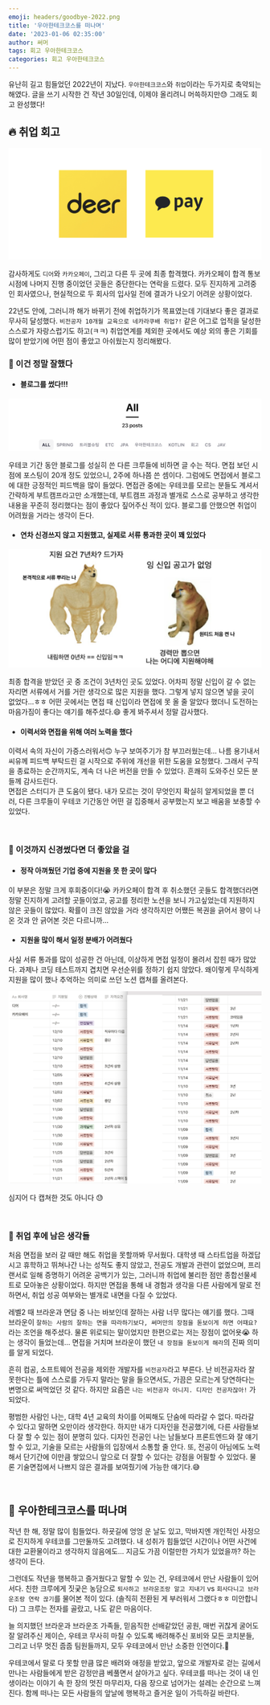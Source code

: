 ```yaml
---
emoji: headers/goodbye-2022.png
title: '우아한테크코스를 떠나며'
date: '2023-01-06 02:35:00'
author: 써머
tags: 회고 우아한테크코스
categories: 회고 우아한테크코스
---  
```


유난히 길고 힘들었던 2022년이 지났다. 
`우아한테크코스`와 `취업`이라는 두가지로 축약되는 해였다. 
글을 쓰기 시작한 건 작년 30일인데, 이제야 올리려니 머쓱하지만😓 그래도 회고 완성했다!  

## 🔥 취업 회고    

![logos](logos.png)  

감사하게도 `디어`와 `카카오페이`, 그리고 다른 두 곳에 최종 합격했다. 
카카오페이 합격 통보 시점에 나머지 진행 중이었던 곳들은 중단한다는 연락을 드렸다. 
모두 진지하게 고려중인 회사였으나, 현실적으로 두 회사의 입사일 전에 결과가 나오기 어려운 상황이었다.   

22년도 안에, 그러니까 해가 바뀌기 전에 취업하기가 목표였는데 기대보다 좋은 결과로 무사히 달성했다. 
`비전공자 10개월 교육으로 네카라쿠배 취업?!` 같은 어그로 업적을 달성한 스스로가 자랑스럽기도 하고(ㅋㅋ) 
취업연계를 제외한 곳에서도 예상 외의 좋은 기회를 많이 받았기에 어떤 점이 좋았고 아쉬웠는지 정리해봤다.  

### 💯 이건 정말 잘했다   

- #### 블로그를 썼다!!!  

![posts](posts.png)  

우테코 기간 동안 블로그를 성실히 쓴 다른 크루들에 비하면 글 수는 적다. 
면접 보던 시점에 포스팅이 20개 정도 있었으니, 2주에 하나쯤 쓴 셈이다. 
그럼에도 면접에서 블로그에 대한 긍정적인 피드백을 많이 들었다. 
면접관 중에는 우테코를 모르는 분들도 계셔서 간략하게 부트캠프라고만 소개했는데, 
부트캠프 과정과 별개로 스스로 공부하고 생각한 내용을 꾸준히 정리했다는 점이 좋았다 짚어주신 적이 있다. 
블로그를 안했으면 취업이 어려웠을 거라는 생각이 든다.  
  
- #### 연차 신경쓰지 않고 지원했고, 실제로 서류 통과한 곳이 꽤 있었다 

![dogo meme](dogo.png)  

최종 합격을 받았던 곳 중 조건이 3년차인 곳도 있었다. 
어차피 정말 신입이 갈 수 없는 자리면 서류에서 거를 거란 생각으로 많은 지원을 했다. 
그렇게 넣지 않으면 넣을 곳이 없었다...ㅎㅎ 
어떤 곳에서는 면접 때 신입이라 면접에 못 올 줄 알았다 했더니 도전하는 마음가짐이 좋다는 얘기를 해주셨다.😄 
좋게 봐주셔서 정말 감사했다.  

- #### 이력서와 면접을 위해 여러 노력을 했다  

이력서 속의 자신이 가증스러워서🙃 누구 보여주기가 참 부끄러웠는데... 
나름 용기내서 씨유께 피드백 부탁드린 걸 시작으로 주위에 개선을 위한 도움을 요청했다. 
그래서 구직을 종료하는 순간까지도, 계속 더 나은 버전을 만들 수 있었다. 
흔쾌히 도와주신 모든 분들께 감사드린다.  
면접은 스터디가 큰 도움이 됐다. 
내가 모르는 것이 무엇인지 확실히 알게되었을 뿐 더러, 다른 크루들이 우테코 기간동안 어떤 걸 집중해서 공부했는지 보고 배움을 보충할 수 있었다.  

<br>

### 👀 이것까지 신경썼다면 더 좋았을 걸  
  
- #### 정작 아껴뒀던 기업 중에 지원을 못 한 곳이 많다  

이 부분은 정말 크게 후회중이다!😭 
카카오페이 합격 후 취소했던 곳들도 합격했더라면 정말 진지하게 고려할 곳들이었고, 
공고를 정리한 노션을 보니 가고싶었는데 지원하지 않은 곳들이 많았다. 
확률이 크진 않았을 거라 생각하지만 어쨌든 복권을 긁어서 꽝이 나온 것과 안 긁어본 것은 다르니까...  

- #### 지원을 많이 해서 일정 분배가 어려웠다  

사실 서류 통과를 많이 성공한 건 아닌데, 이상하게 면접 일정이 몰려서 잡힌 때가 많았다. 
과제나 코딩 테스트까지 겹치면 우선순위를 정하기 쉽지 않았다. 
왜이렇게 무식하게 지원을 많이 했나 추억하는 의미로 쓰던 노션 캡쳐를 올려본다.  

![applies](list.png)  

심지어 다 캡쳐한 것도 아니다 😓  

<br>  

### 🧶 취업 후에 남은 생각들   

처음 면접을 보러 갈 때만 해도 취업을 못할까봐 무서웠다. 
대학생 때 스타트업을 하겠답시고 휴학하고 뛰쳐나간 나는 성적도 좋지 않았고, 
전공도 개발과 관련이 없었으며, 
프리랜서로 일해 증명하기 어려운 공백기가 있는, 
그러니까 취업에 불리한 점만 종합선물세트로 모아놓은 상황이었다. 
하지만 면접을 통해 내 경험과 생각을 다른 사람에게 말로 전하면서, 
취업 성공 여부와는 별개로 내면을 다질 수 있었다.  

레벨2 때 브라운과 면담 중 나는 바보인데 잘하는 사람 너무 많다는 얘기를 했다. 
그때 브라운이 `잘하는 사람의 잘하는 면을 따라하기보다, 써머만의 장점을 돋보이게 하면 어때요?`라는 조언을 해주셨다. 
물론 위로되는 말이었지만 한편으로는 저는 장점이 없어욧😭 하는 생각이 들었는데... 
면접을 거치며 브라운이 했던 `내 장점을 돋보이게 해라`의 진짜 의미를 알게 되었다.  

흔히 컴공, 소프트웨어 전공을 제외한 개발자를 `비전공자`라고 부른다. 
난 비전공자라 잘 못한다는 틀에 스스로를 가두지 말라는 말을 들으면서도, 가끔은 모르는게 당연하다는 변명으로 써먹었던 것 같다. 
하지만 요즘은 `나는 비전공자 아니지. 디자인 전공자잖아!` 가 되었다.  

평범한 사람인 나는, 대학 4년 교육의 차이를 어찌해도 단숨에 따라갈 수 없다. 
따라갈 수 있다고 말하면 오만이라 생각한다. 
하지만 내가 디자인을 전공했기에, 다른 사람들보다 잘 할 수 있는 점이 분명히 있다. 
디자인 전공인 나는 남들보다 프론트엔드와 잘 얘기할 수 있고, 기술을 모르는 사람들의 입장에서 소통할 줄 안다. 
또, 전공이 아님에도 노력해서 단기간에 이만큼 쌓았으니 앞으로 더 잘할 수 있다는 강점을 어필할 수 있었다. 
물론 기술면접에서 나쁘지 않은 결과를 보여줬기에 가능한 얘기다.😅  

<br>

## 🌈 우아한테크코스를 떠나며   

작년 한 해, 정말 많이 힘들었다. 
하굣길에 엉엉 운 날도 있고, 막바지엔 개인적인 사정으로 진지하게 우테코를 그만둘까도 고려했다. 
내 성취가 힘들었던 시간이나 어떤 사건에 대한 교환물이라고 생각하지 않음에도... 
지금도 가끔 이럴만한 가치가 있었을까? 하는 생각이 든다.  

그런데도 작년을 행복하고 즐거웠다고 말할 수 있는 건, 우테코에서 만난 사람들이 있어서다. 
친한 크루에게 짓궂은 농담으로 `퇴사하고 브라운조랑 알고 지내기` vs `회사다니고 브라운조랑 연락 끊기`를 물어본 적이 있다. 
(솔직히 전환된 게 부러워서 그랬다ㅎㅎ 미안합니다) 
그 크루는 전자를 골랐고, 나도 같은 마음이다.  

늘 의지했던 브라운과 브라운조 가족들, 믿음직한 선배같았던 공원, 매번 귀찮게 굴어도 잘 알려주신 제이슨, 
우테코 무사히 마칠 수 있도록 배려해주신 포비와 모든 코치분들, 
그리고 너무 멋진 줍줍 팀원들까지, 
모두 우테코에서 만난 소중한 인연이다.🤧  

우테코에서 말로 다 못할 만큼 많은 배려와 애정을 받았고, 
앞으로 개발자로 걷는 길에서 만나는 사람들에게 받은 감정만큼 베풀면서 살아가고 싶다. 
우테코를 떠나는 것이 내 인생이라는 이야기 속 한 장의 멋진 마무리자, 다음 장으로 넘어가는 설레는 순간으로 느껴진다. 
함께 떠나는 모든 사람들의 앞날에 행복하고 즐거운 일이 가득하길 바란다.  

<br>

```toc
```
